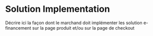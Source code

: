 # Solution Implementation

Décrire ici la façon dont le marchand doit implémenter les solution e-financement sur la page produit et/ou sur la page de checkout
